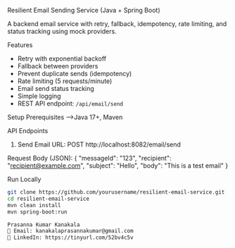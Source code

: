 Resilient Email Sending Service (Java + Spring Boot)

A backend email service with retry, fallback, idempotency, rate limiting, and status tracking using mock providers.

Features

- Retry with exponential backoff  
- Fallback between providers  
- Prevent duplicate sends (idempotency)  
- Rate limiting (5 requests/minute)  
- Email send status tracking  
- Simple logging  
- REST API endpoint: `/api/email/send`

Setup
Prerequisites
-->Java 17+, Maven

API Endpoints
1. Send Email
URL: POST http://localhost:8082/email/send

Request Body (JSON):
{
  "messageId": "123",
  "recipient": "recipient@example.com",
  "subject": "Hello",
  "body": "This is a test email"
}


Run Locally
```bash
git clone https://github.com/yourusername/resilient-email-service.git
cd resilient-email-service
mvn clean install
mvn spring-boot:run

Prasanna Kumar Kanakala
📧 Email: kanakalaprasannakumar@gmail.com
🔗 LinkedIn: https://tinyurl.com/52bv4c5v
